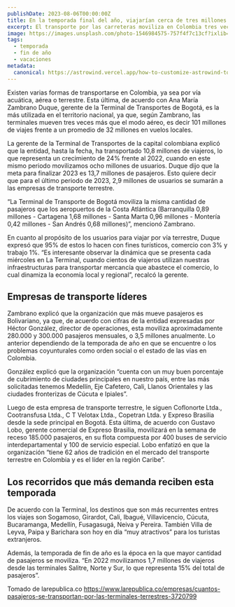 ```yaml
---
publishDate: 2023-08-06T00:00:00Z
title: En la temporada final del año, viajarían cerca de tres millones de pasajeros por tierra
excerpt: El transporte por las carreteras moviliza en Colombia tres veces más de pasajeros que las aerolíneas, de acuerdo con la gerente de la Terminal de Bogotá.
image: https://images.unsplash.com/photo-1546984575-757f4f7c13cf?ixlib=rb-4.0.3&ixid=M3wxMjA3fDB8MHxwaG90by1wYWdlfHx8fGVufDB8fHx8fA%3D%3D&auto=format&fit=crop&w=2070&q=80
tags:
  - temporada
  - fin de año
  - vacaciones
metadata:
  canonical: https://astrowind.vercel.app/how-to-customize-astrowind-to-your-brand
---
```


Existen varias formas de transportarse en Colombia, ya sea por vía acuática, aérea o terrestre. Esta última, de acuerdo con Ana María Zambrano Duque, gerente de la Terminal de Transportes de Bogotá, es la más utilizada en el territorio nacional, ya que, según Zambrano, las terminales mueven tres veces más que el modo aéreo, es decir 101 millones de viajes frente a un promedio de 32 millones en vuelos locales.

La gerente de la Terminal de Transportes de la capital colombiana explicó que la entidad, hasta la fecha, ha transportado 10,8 millones de viajeros, lo que representa un crecimiento de 24% frente al 2022, cuando en este mismo periodo movilizamos ocho millones de usuarios. Duque dijo que la meta para finalizar 2023 es 13,7 millones de pasajeros. Esto quiere decir que para el último periodo de 2023, 2,9 millones de usuarios se sumarán a las empresas de transporte terrestre.

“La Terminal de Transporte de Bogotá moviliza la misma cantidad de pasajeros que los aeropuertos de la Costa Atlántica (Barranquilla 0,89 millones - Cartagena 1,68 millones - Santa Marta 0,96 millones - Montería 0,42 millones - San Andrés 0,68 millones)”, mencionó Zambrano.

En cuanto al propósito de los usuarios para viajar por vía terrestre, Duque expresó que 95% de estos lo hacen con fines turísticos, comercio con 3% y trabajo 1%. “Es interesante observar la dinámica que se presenta cada miércoles en La Terminal, cuando cientos de viajeros utilizan nuestras infraestructuras para transportar mercancía que abastece el comercio, lo cual dinamiza la economía local y regional”, recalcó la gerente.

## Empresas de transporte líderes

Zambrano explicó que la organización que más mueve pasajeros es Bolivariano, ya que, de acuerdo con cifras de la entidad expresadas por Héctor González, director de operaciones, esta moviliza aproximadamente 280.000 y 300.000 pasajeros mensuales, o 3,5 millones anualmente. Lo anterior dependiendo de la temporada de año en que se encuentre o los problemas coyunturales como orden social o el estado de las vías en Colombia.

González explicó que la organización “cuenta con un muy buen porcentaje de cubrimiento de ciudades principales en nuestro país, entre las más solicitadas tenemos Medellín, Eje Cafetero, Cali, Llanos Orientales y las ciudades fronterizas de Cúcuta e Ipiales”.

Luego de esta empresa de transporte terrestre, le siguen Coflonorte Ltda., Cootransfusa Ltda., C T Velotax Ltda., Copetran Ltda. y Expreso Brasilia desde la sede principal en Bogotá. Esta última, de acuerdo con Gustavo Lobo, gerente comercial de Expreso Brasilia, movilizará en la semana de receso 185.000 pasajeros, en su flota compuesta por 400 buses de servicio interdepartamental y 100 de servicio especial. Lobo enfatizó en que la organización “tiene 62 años de tradición en el mercado del transporte terrestre en Colombia y es el líder en la región Caribe”.

## Los recorridos que más demanda reciben esta temporada

De acuerdo con la Terminal, los destinos que son más recurrentes entres los viajes son Sogamoso, Girardot, Cali, Ibagué, Villavicencio, Cúcuta, Bucaramanga, Medellín, Fusagasugá, Neiva y Pereira. También Villa de Leyva, Paipa y Barichara son hoy en día “muy atractivos” para los turistas extranjeros.

Además, la temporada de fin de año es la época en la que mayor cantidad de pasajeros se moviliza. “En 2022 movilizamos 1,7 millones de viajeros desde las terminales Salitre, Norte y Sur, lo que representa 15% del total de pasajeros”.

Tomado de larepublica.co   https://www.larepublica.co/empresas/cuantos-pasajeros-se-transportan-por-las-terminales-terrestres-3720799